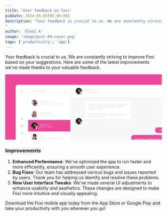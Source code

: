 ```yaml
---
title: 'User feedback on foxi'
pubDate: 2024-05-05T05:00:00Z
description: "Your feedback is crucial to us. We are constantly striving to improve Foxi based on your suggestions. Here are some of the latest improvements.
"
author: 'Eleni K'
image: 'image/post-04-cover.png'
tags: ['productivity', 'app']
---
```


Your feedback is crucial to us. We are constantly striving to improve Foxi based on your suggestions. Here are some of the latest improvements we've made thanks to your valuable feedback.

![Foxi is here.](../../assets/image/post-01.png)

### Improvements

1. **Enhanced Performance**: We've optimized the app to run faster and more efficiently, ensuring a smooth user experience.
2. **Bug Fixes**: Our team has addressed various bugs and issues reported by users. Thank you for helping us identify and resolve these problems.
3. **New User Interface Tweaks**: We've made several UI adjustments to enhance usability and aesthetics. These changes are designed to make Foxi more intuitive and visually appealing.

Download the Foxi mobile app today from the App Store or Google Play and take your productivity with you wherever you go!
